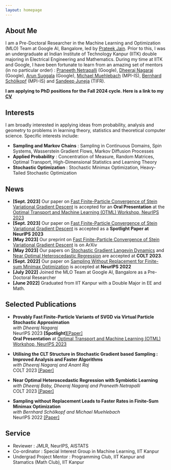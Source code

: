 ```yaml
---
layout: homepage
---
```


## About Me

I am a Pre-Doctoral Researcher in the Machine Learning and Optimization (MLO) Team at Google AI, Bangalore, led by  [Prateek Jain](http://www.prateekjain.org/). Prior to this, I was an undergraduate at Indian Institute of Technology Kanpur (IITK) double majoring in Electrical Engineering and Mathematics. During my time at IITK and Google, I have been fortunate to learn from an amazing set of mentors (in no particular order) : [Praneeth Netrapalli](https://praneethnetrapalli.org/) (Google), [Dheeraj Nagaraj](https://dheerajnagaraj.com/) (Google), [Arun Suggala](https://www.cs.cmu.edu/~asuggala/) (Google), [Michael Muehlebach](https://sites.google.com/corp/view/mmuehlebach/) (MPI-IS), [Bernhard Schölkopf](https://is.mpg.de/~bs) (MPI-IS) and [Sandeep Juneja](https://www.tcs.tifr.res.in/~sandeepj/) (TIFR).

**I am applying to PhD positions for the Fall 2024 cycle. Here is a link to my [CV](https://aniket1998.github.io/assets/files/cv.pdf)**


##  Interests

I am broadly interested in applying ideas from probability, analysis and geometry to problems in learning theory, statistics and theoretical computer science. Specific interests include:

- **Sampling and Markov Chains** : Sampling in Continuous Domains, Spin Systems, Wasserstein Gradient Flows, Markov Diffusion Processes  
- **Applied Probability** : Concentration of Measure, Random Matrices, Optimal Transport, High-Dimensional Statistics and Learning Theory  
- **Stochastic Optimization** : Stochastic Minimax Optimization, Heavy-Tailed Stochastic Optimization 

## News

- **[Sept. 2023]** Our paper on [Fast Finite-Particle Convergence of Stein Variational Gradient Descent](https://arxiv.org/abs/2305.17558) is accepted for an **Oral Presentation** at the [Optimal Transport and Machine Learning (OTML) Workshop, NeurIPS 2023](https://otmlworkshop.github.io/)
- **[Sept. 2023]** Our paper on [Fast Finite-Particle Convergence of Stein Variational Gradient Descent](https://arxiv.org/abs/2305.17558) is accepted as a **Spotlight Paper at NeurIPS 2023**
- **[May 2023]** Our preprint on [Fast Finite-Particle Convergence of Stein Variational Gradient Descent](https://arxiv.org/abs/2305.17558) is on ArXiv
- **[May 2023]** Our papers on [Stochastic Gradient Langevin Dynamics](https://proceedings.mlr.press/v195/das23a.html) and [Near Optimal Heteroscedastic Regression](https://proceedings.mlr.press/v195/das23b.html) are accepted at **COLT 2023**. 
- **[Sept. 2022]** Our paper on [Sampling Without Replacement for Finite-sum Minimax Optimization](https://proceedings.neurips.cc/paper_files/paper/2022/hash/2ce4f0b8e24c45318352068603153590-Abstract-Conference.html) is accepted at **NeurIPS 2022** 
- **[July 2022]** Joined the MLO Team at Google AI, Bangalore as a Pre-Doctoral Researcher
- **[June 2022]** Graduated from IIT Kanpur with a Double Major in EE and Math.

## Selected Publications

- **Provably Fast Finite-Particle Variants of SVGD via Virtual Particle Stochastic Approximation**  
*with Dheeraj Nagaraj*  
NeurIPS 2023 **[Spotlight]**[[Paper]](https://arxiv.org/abs/2305.17558)  
**Oral Presentation** at [Optimal Transport and Machine Learning (OTML) Workshop, NeurIPS 2023](https://otmlworkshop.github.io/)

- **Utilising the CLT Structure in Stochastic Gradient based Sampling : Improved Analysis and Faster Algorithms**  
*with Dheeraj Nagaraj and Anant Raj*  
COLT 2023 [[Paper]](https://proceedings.mlr.press/v195/das23b.html)

- **Near Optimal Heteroscedastic Regression with Symbiotic Learning**  
*with Dheeraj Baby, Dheeraj Nagaraj and Praneeth Netrapalli*  
COLT 2023 [[Paper]](https://proceedings.mlr.press/v195/das23a.html)

- **Sampling without Replacement Leads to Faster Rates in Finite-Sum Minimax Optimization**  
*with Bernhard Schölkopf and Michael Muehlebach*  
NeurIPS 2022 [[Paper]](https://proceedings.neurips.cc/paper_files/paper/2022/hash/2ce4f0b8e24c45318352068603153590-Abstract-Conference.html)

## Service

- Reviewer : JMLR, NeurIPS, AISTATS
- Co-ordinator : Special Interest Group in Machine Learning, IIT Kanpur
- Undergrad Project Mentor : Programming Club, IIT Kanpur and Stamatics (Math Club), IIT Kanpur
